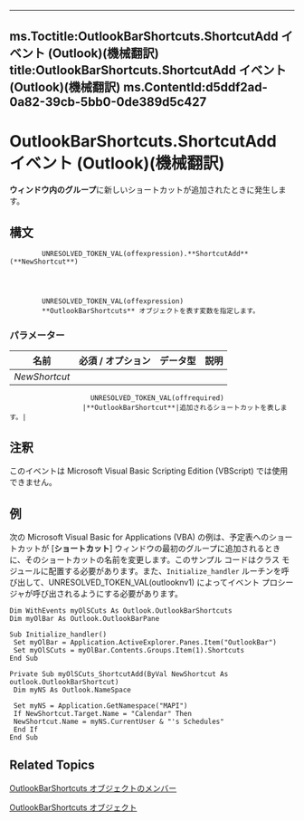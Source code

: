 

---
ms.Toctitle:OutlookBarShortcuts.ShortcutAdd イベント (Outlook)(機械翻訳)
title:OutlookBarShortcuts.ShortcutAdd イベント (Outlook)(機械翻訳)
ms.ContentId:d5ddf2ad-0a82-39cb-5bb0-0de389d5c427
---
# OutlookBarShortcuts.ShortcutAdd イベント (Outlook)(機械翻訳)




**ウィンドウ内のグループ**に新しいショートカットが追加されたときに発生します。

## 構文

            UNRESOLVED_TOKEN_VAL(offexpression).**ShortcutAdd**(**NewShortcut**)




            UNRESOLVED_TOKEN_VAL(offexpression)
            **OutlookBarShortcuts** オブジェクトを表す変数を指定します。

### パラメーター

|**名前**|**必須 / オプション**|**データ型**|**説明**|
|---|---|---|---|
|*NewShortcut*|
                        UNRESOLVED_TOKEN_VAL(offrequired)
                      |**OutlookBarShortcut**|追加されるショートカットを表します。|





## 注釈
このイベントは Microsoft Visual Basic Scripting Edition (VBScript) では使用できません。



## 例
次の Microsoft Visual Basic for Applications (VBA) の例は、予定表へのショートカットが [**ショートカット**] ウィンドウの最初のグループに追加されるときに、そのショートカットの名前を変更します。このサンプル コードはクラス モジュールに配置する必要があります。また、`Initialize_handler` ルーチンを呼び出して、UNRESOLVED_TOKEN_VAL(outlooknv1) によってイベント プロシージャが呼び出されるようにする必要があります。

```vba
Dim WithEvents myOlSCuts As Outlook.OutlookBarShortcuts 
Dim myOlBar As Outlook.OutlookBarPane 
 
Sub Initialize_handler() 
 Set myOlBar = Application.ActiveExplorer.Panes.Item("OutlookBar") 
 Set myOlSCuts = myOlBar.Contents.Groups.Item(1).Shortcuts 
End Sub 
 
Private Sub myOlSCuts_ShortcutAdd(ByVal NewShortcut As outlook.OutlookBarShortcut) 
 Dim myNS As Outlook.NameSpace 
 
 Set myNS = Application.GetNamespace("MAPI") 
 If NewShortcut.Target.Name = "Calendar" Then 
 NewShortcut.Name = myNS.CurrentUser & "'s Schedules" 
 End If 
End Sub
```




## Related Topics

[OutlookBarShortcuts オブジェクトのメンバー](1e21d953-b30b-35fa-d996-44c431a3b5c3.md)

[OutlookBarShortcuts オブジェクト](5ee9f085-d2fe-c949-9edc-ad073801ea77.md)




